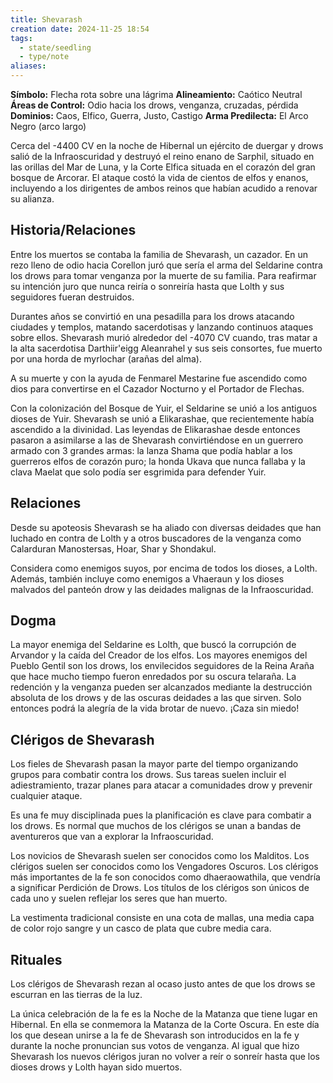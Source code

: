 ```yaml
---
title: Shevarash
creation date: 2024-11-25 18:54
tags:
  - state/seedling
  - type/note
aliases:
---
```

**Símbolo:** Flecha rota sobre una lágrima
**Alineamiento:** Caótico Neutral
**Áreas de Control:** Odio hacia los drows, venganza, cruzadas, pérdida
**Dominios:** Caos, Elfico, Guerra, Justo, Castigo
**Arma Predilecta:** El Arco Negro (arco largo)

Cerca del -4400 CV en la noche de Hibernal un ejército de duergar y drows salió de la Infraoscuridad y destruyó el reino enano de Sarphil, situado en las orillas del Mar de Luna, y la Corte Elfica situada en el corazón del gran bosque de Arcorar. El ataque costó la vida de cientos de elfos y enanos, incluyendo a los dirigentes de ambos reinos que habían acudido a renovar su alianza.

## Historia/Relaciones

Entre los muertos se contaba la familia de Shevarash, un cazador. En un rezo lleno de odio hacia Corellon juró que sería el arma del Seldarine contra los drows para tomar venganza por la muerte de su familia. Para reafirmar su intención juro que nunca reiría o sonreiría hasta que Lolth y sus seguidores fueran destruidos.

Durantes años se convirtió en una pesadilla para los drows atacando ciudades y templos, matando sacerdotisas y lanzando continuos ataques sobre ellos. Shevarash murió alrededor del -4070 CV cuando, tras matar a la alta sacerdotisa Darthiir'eigg Aleanrahel y sus seis consortes, fue muerto por una horda de myrlochar (arañas del alma).

A su muerte y con la ayuda de Fenmarel Mestarine fue ascendido como dios para convertirse en el Cazador Nocturno y el Portador de Flechas.

Con la colonización del Bosque de Yuir, el Seldarine se unió a los antiguos dioses de Yuir. Shevarash se unió a Elikarashae, que recientemente había ascendido a la divinidad. Las leyendas de Elikarashae desde entonces pasaron a asimilarse a las de Shevarash convirtiéndose en un guerrero armado con 3 grandes armas: la lanza Shama que podía hablar a los guerreros elfos de corazón puro; la honda Ukava que nunca fallaba y la clava Maelat que solo podía ser esgrimida para defender Yuir.

## Relaciones

Desde su apoteosis Shevarash se ha aliado con diversas deidades que han luchado en contra de Lolth y a otros buscadores de la venganza como Calarduran Manostersas, Hoar, Shar y Shondakul.

Considera como enemigos suyos, por encima de todos los dioses, a Lolth. Además, también incluye como enemigos a Vhaeraun y los dioses malvados del panteón drow y las deidades malignas de la Infraoscuridad.

## Dogma

La mayor enemiga del Seldarine es Lolth, que buscó la corrupción de Arvandor y la caída del Creador de los elfos. Los mayores enemigos del Pueblo Gentil son los drows, los envilecidos seguidores de la Reina Araña que hace mucho tiempo fueron enredados por su oscura telaraña. La redención y la venganza pueden ser alcanzados mediante la destrucción absoluta de los drows y de las oscuras deidades a las que sirven. Solo entonces podrá la alegría de la vida brotar de nuevo. ¡Caza sin miedo!

## Clérigos de Shevarash

Los fieles de Shevarash pasan la mayor parte del tiempo organizando grupos para combatir contra los drows. Sus tareas suelen incluir el adiestramiento, trazar planes para atacar a comunidades drow y prevenir cualquier ataque.

Es una fe muy disciplinada pues la planificación es clave para combatir a los drows. Es normal que muchos de los clérigos se unan a bandas de aventureros que van a explorar la Infraoscuridad.

Los novicios de Shevarash suelen ser conocidos como los Malditos. Los clérigos suelen ser conocidos como los Vengadores Oscuros. Los clérigos más importantes de la fe son conocidos como dhaeraowathila, que vendría a significar Perdición de Drows. Los títulos de los clérigos son únicos de cada uno y suelen reflejar los seres que han muerto.

La vestimenta tradicional consiste en una cota de mallas, una media capa de color rojo sangre y un casco de plata que cubre media cara.

## Rituales

Los clérigos de Shevarash rezan al ocaso justo antes de que los drows se escurran en las tierras de la luz.

La única celebración de la fe es la Noche de la Matanza que tiene lugar en Hibernal. En ella se conmemora la Matanza de la Corte Oscura. En este día los que desean unirse a la fe de Shevarash son introducidos en la fe y durante la noche pronuncian sus votos de venganza. Al igual que hizo Shevarash los nuevos clérigos juran no volver a reír o sonreír hasta que los dioses drows y Lolth hayan sido muertos.
